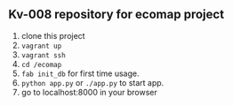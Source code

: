 ## Kv-008 repository for ecomap project

1. clone this project
2. ```vagrant up```
3. ```vagrant ssh```
4. ```cd /ecomap```
5. ```fab init_db``` for first time usage.
6. ```python app.py``` or ```./app.py``` to start app.
7. go to localhost:8000 in your browser
